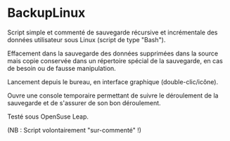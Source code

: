 # BackupLinux
Script simple et commenté de sauvegarde récursive et incrémentale des données utilisateur sous Linux (script de type "Bash").

Effacement dans la sauvegarde des données supprimées dans la source mais copie conservée dans un répertoire spécial de la sauvegarde, en cas de besoin ou de fausse manipulation.

Lancement depuis le bureau, en interface graphique (double-clic/icône).

Ouvre une console temporaire permettant de suivre le déroulement de la sauvegarde et de s'assurer de son bon déroulement.

Testé sous OpenSuse Leap.

(NB : Script volontairement "sur-commenté" !)
